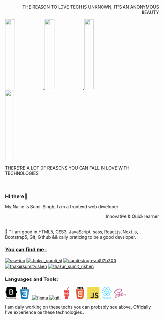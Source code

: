 <!DOCTYPE html>
<html lang="en">
  <head>
    <meta charset="UTF-8" />
    <meta http-equiv="X-UA-Compatible" content="IE=edge" />
    <meta name="viewport" content="width=device-width, initial-scale=1.0" />
  </head>
  <body>
    <p align="right">
      THE REASON TO LOVE TECH IS UNKNOWN, IT'S AN ANONYMOUS BEAUTY
    </p>
    <p>
      <a href="#">
        <img
          src="https://i.pinimg.com/originals/96/e3/25/96e325723df9868622e35559ace32635.gif"
          alt=""
          width="25%"
          height="230px"
        />
      </a>
      <a href="#">
        <img
          src="https://i.pinimg.com/originals/25/fb/2b/25fb2b01e6099c3d1a1c1d136aa9a3a3.gif"
          alt=""
          width="25%"
          height="230px"
        />
      </a>
      <a href="#">
        <img
          src="https://c.tenor.com/WpANM3E70QYAAAAC/gif.gif"
          alt=""
          width="24.5%"
          height="230px"
        />
      </a>
      <a href="#">
        <img
          src="https://i.pinimg.com/originals/13/3b/22/133b22e750c8111d56b0422d2146a1ce.gif"
          alt=""
          width="24%"
          height="230px"
        />
      </a>
    </p>
    THERE'RE A LOT OF REASONS YOU CAN FALL IN LOVE WITH TECHNOLOGIES
    <br />
    <br />
    <div>
      <img
        src="https://files.readme.io/d14112d-Cloudsmith-Integrations-Banner-GitHub.png"
        alt=""
      />
    </div>
    <div>
      <h3>HI there👋</h3>
      <p>My Name is Sumit Singh, I am a frontend web developer</p>
    </div>
    <div align="right" color="#ccc">Innovative & Quick learner</div>
    <div></div>
    <br />
    <img
      src="https://www.kibrispdr.org/data/272/gambar-background-banner-19.jpg"
      alt=""
      width="100%"
      height="2px"
    />
    💬 <span>"</span> I am good in HTML5, CSS3, JavaScript, sass, React.js,
    Next.js, Bootstrap5, Git, Github && daily praticing to be a good developer.
    <br />
    <a href="/"><h3>You can find me :</h3></a>
    <p align="left">
      <a href="https://codepen.io/ssv-empire" target="blank"
        ><img
          align="center"
          src="https://raw.githubusercontent.com/rahuldkjain/github-profile-readme-generator/master/src/images/icons/Social/codepen.svg"
          alt="ssv-fun"
          height="30"
          width="40"
      /></a>
      <a href="https://twitter.com/thakur_sumit_vi" target="blank"
        ><img
          align="center"
          src="https://raw.githubusercontent.com/rahuldkjain/github-profile-readme-generator/master/src/images/icons/Social/twitter.svg"
          alt="thakur_sumit_vi"
          height="30"
          width="40"
      /></a>
      <a href="https://linkedin.com/in/sumit-singh-aa517b205" target="blank"
        ><img
          align="center"
          src="https://raw.githubusercontent.com/rahuldkjain/github-profile-readme-generator/master/src/images/icons/Social/linked-in-alt.svg"
          alt="sumit-singh-aa517b205"
          height="30"
          width="40"
      /></a>
      <a href="https://fb.com/thakursumitvishen" target="blank"
        ><img
          align="center"
          src="https://raw.githubusercontent.com/rahuldkjain/github-profile-readme-generator/master/src/images/icons/Social/facebook.svg"
          alt="thakursumitvishen"
          height="30"
          width="40"
      /></a>
      <a href="https://instagram.com/thakur_sumit_vishen" target="blank"
        ><img
          align="center"
          src="https://raw.githubusercontent.com/rahuldkjain/github-profile-readme-generator/master/src/images/icons/Social/instagram.svg"
          alt="thakur_sumit_vishen"
          height="30"
          width="40"
      /></a>
    </p>
    <h3 align="left">Languages and Tools:</h3>
    <p align="left">
      <a href="https://getbootstrap.com" target="_blank" rel="noreferrer">
        <img
          src="https://raw.githubusercontent.com/devicons/devicon/master/icons/bootstrap/bootstrap-plain-wordmark.svg"
          alt="bootstrap"
          width="40"
          height="40"
        />
      </a>
      <a href="https://www.w3schools.com/css/" target="_blank" rel="noreferrer">
        <img
          src="https://raw.githubusercontent.com/devicons/devicon/master/icons/css3/css3-original-wordmark.svg"
          alt="css3"
          width="40"
          height="40"
        />
      </a>
      <a href="https://www.figma.com/" target="_blank" rel="noreferrer">
        <img
          src="https://www.vectorlogo.zone/logos/figma/figma-icon.svg"
          alt="figma"
          width="40"
          height="40"
        />
      </a>
      <a href="https://git-scm.com/" target="_blank" rel="noreferrer">
        <img
          src="https://www.vectorlogo.zone/logos/git-scm/git-scm-icon.svg"
          alt="git"
          width="40"
          height="40"
        />
      </a>
      <a href="https://gulpjs.com" target="_blank" rel="noreferrer">
        <img
          src="https://raw.githubusercontent.com/devicons/devicon/master/icons/gulp/gulp-plain.svg"
          alt="gulp"
          width="40"
          height="40"
        />
      </a>
      <a href="https://www.w3.org/html/" target="_blank" rel="noreferrer">
        <img
          src="https://raw.githubusercontent.com/devicons/devicon/master/icons/html5/html5-original-wordmark.svg"
          alt="html5"
          width="40"
          height="40"
        />
      </a>
      <a
        href="https://developer.mozilla.org/en-US/docs/Web/JavaScript"
        target="_blank"
        rel="noreferrer"
      >
        <img
          src="https://raw.githubusercontent.com/devicons/devicon/master/icons/javascript/javascript-original.svg"
          alt="javascript"
          width="40"
          height="40"
        />
      </a>
      <a href="https://reactjs.org/" target="_blank" rel="noreferrer">
        <img
          src="https://raw.githubusercontent.com/devicons/devicon/master/icons/react/react-original-wordmark.svg"
          alt="react"
          width="40"
          height="40"
        />
      </a>
      <a href="https://sass-lang.com" target="_blank" rel="noreferrer">
        <img
          src="https://raw.githubusercontent.com/devicons/devicon/master/icons/sass/sass-original.svg"
          alt="sass"
          width="40"
          height="40"
        />
      </a>
    </p>
    I am daily working on these techs you can probably see above, Officially
    I've experience on these technologies..
    <br />
    <br />
  </body>
</html>
